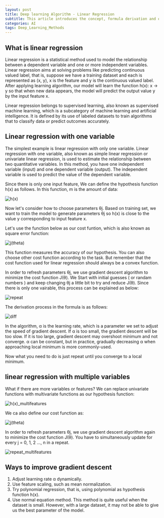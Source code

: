 ```yaml
---
layout: post
title: Deep learning Algorithm - Linear Regression
subtitle: This article introduces the concept, formula derivation and optimization methods of linear regression.
categories: AI
tags: Deep_Learning_Methods
---
```

## What is linear regression

Linear regression is a statistical method used to model the relationship between a dependent variable and one or more independent variables. Linear regression aims at solving problems like predicting continuous valued label, that is, suppose we have a training dataset and each is represented as (x, y), x is the feature and y is the continuous valued label. After applying learning algorithm, our model will learn the function h(x): x -> y so that when new data appears, the model will predict the output value y by the input feature x.

Linear regression belongs to supervised learning, also known as supervised machine learning, which is a subcategory of machine learning and artificial intelligence. It is defined by its use of labeled datasets to train algorithms that to classify data or predict outcomes accurately.

## Linear regression with one variable

The simplest example is linear regression with only one variable. Linear regression with one variable, also known as simple linear regression or univariate linear regression, is used to estimate the relationship between two quantitative variables. In this method, you have one independent variable (input) and one dependent variable (output). The independent variable is used to predict the value of the dependent variable.

Since there is only one input feature, We can define the hypothesis function h(x) as follows. In this function, m is the amount of data:

![h(x)](https://ruichenqi.github.io/assets/images/AI/1/h(x).png)

Now let's consider how to choose parameters θj. Based on training set, we want to train the model to generate parameters θj so h(x) is close to the value y corresponding to input feature x.

Let's use the function below as our cost funtion, which is also known as square error function:

![j(theta)](https://ruichenqi.github.io/assets/images/AI/1/j(theta).png)

This function measures the accuracy of our hypothesis. You can also choose other cost function according to the task. But remember that the cost function used for linear regression should always be a convex function.

In order to refresh parameters θj, we use gradient descent algorithm to minimize the cost function J(θ). We Start with initial guesses ( or randam numbers ) and keep changing θj a little bit to try and reduce J(θ). Since there is only one vairable, this process can be explained as below:

![repeat](https://ruichenqi.github.io/assets/images/AI/1/repeat.png)

The derivation process in the formula is as follows:

![diff](https://ruichenqi.github.io/assets/images/AI/1/diff.png)

In the algorithm, α is the learning rate, which is a parameter we set to adjust the speed of gradient descent. If α is too small, the gradient descent will be too slow. If it is too large, gradient descent may overshoot minimum and not converge. α can be constant, but in practice, gradually decreasing α when approaching local minimum is more commonly-used.

Now what you need to do is just repeat until you converge to a local minimum. 

## linear regression with multiple variables

What if there are more variables or features? We can replace univariate functions with multivariate functions as our hypothesis function:

![h(x)_multifeatures](https://ruichenqi.github.io/assets/images/AI/1/h(x)_2.png)

We ca also define our cost function as:

![j(theta)](https://ruichenqi.github.io/assets/images/AI/1/j(theta).png)

In order to refresh parameters θj, we use gradient descent algorithm again to minimize the cost function J(θ). You have to simultaneously update for every j = 0, 1, 2 ..., n in a repeat.

![repeat_multifeatures](https://ruichenqi.github.io/assets/images/AI/1/repeat_2.png)

## Ways to improve gradient descent

1. Adjust learning rate α dynamically.  
2. Use feature scaling, such as mean normalization.
3. Try polynomial regression, that is, using polynomial as hypothesis function h(x).
4. Use normal equation method. This method is quite useful when the dataset is small. However, with a large dataset, it may not be able to give us the best parameter of the model.


